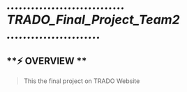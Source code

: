 # ***............................. TRADO_Final_Project_Team2 .......................***

## **⚡ OVERVIEW **
> This the final project on TRADO Website  

